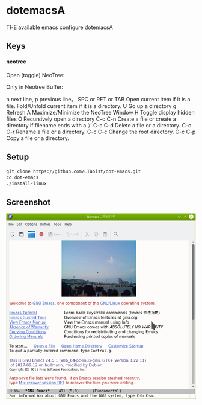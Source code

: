 dotemacsA
==============================

THE available emacs configure dotemacsA

Keys
----

#### neotree

Open (toggle) NeoTree: <F8>

Only in Neotree Buffer:

n next line, p previous line。
SPC or RET or TAB Open current item if it is a file. Fold/Unfold current item if it is a directory.
U Go up a directory
g Refresh
A Maximize/Minimize the NeoTree Window
H Toggle display hidden files
O Recursively open a directory
C-c C-n Create a file or create a directory if filename ends with a ‘/’
C-c C-d Delete a file or a directory.
C-c C-r Rename a file or a directory.
C-c C-c Change the root directory.
C-c C-p Copy a file or a directory.

Setup
-----

    git clone https://github.com/LTaoist/dot-emacs.git
    cd dot-emacs
    ./install-linux

Screenshot
----------

![](screenshot/screenshot-20190908.png)
